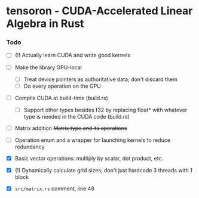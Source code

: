 # tensoron - CUDA-Accelerated Linear Algebra in Rust

### Todo
- [ ] (!) Actually learn CUDA and write good kernels
- [ ] Make the library GPU-local
    - [ ] Treat device pointers as authoritative data; don't discard them
    - [ ] Do every operation on the GPU
- [ ] Compile CUDA at build-time (build.rs)
    - [ ] Support other types besides f32 by replacing float* with whatever type is needed in the CUDA code (build.rs)
- [ ] Matrix addition ~~Matrix type and its operations~~
- [ ] Operation enum and a wrapper for launching kernels to reduce redundancy

- [x] Basic vector operations: multiply by scalar, dot product, etc.
- [x] (!) Dynamically calculate grid sizes; don't just hardcode 3 threads with 1 block
- [x] `src/matrix.rs` comment, line 48
